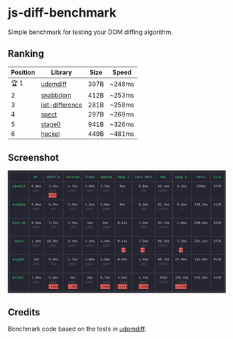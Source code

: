 # js-diff-benchmark

Simple benchmark for testing your DOM diffing algorithm.

## Ranking

| Position | Library | Size | Speed |
| --- | --- | --- | --- |
| 🏆 1 | [udomdiff](https://github.com/WebReflection/udomdiff) | 397B | ~248ms |
| 2 | [snabbdom](https://github.com/snabbdom/snabbdom) | 412B | ~253ms |
| 3 | [list-difference](https://github.com/paldepind/list-difference/) | 281B | ~258ms |
| 4 | [spect](https://github.com/spectjs/spect) | 297B | ~269ms |
| 5 | [stage0](https://github.com/Freak613/stage0) | 941B | ~326ms |
| 6 | [heckel](https://johnresig.com/projects/javascript-diff-algorithm/) | 449B | ~481ms |

## Screenshot

<img src="assets/Screen Shot 2020-04-16 at 6.55.04 PM.png" alt="js-diff-benchmark">

## Credits

Benchmark code based on the tests in [udomdiff](https://github.com/WebReflection/udomdiff).

